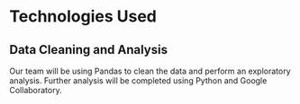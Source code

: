 # Technologies Used
## Data Cleaning and Analysis
Our team will be using Pandas to clean the data and perform an exploratory analysis. Further analysis will be completed using Python and Google Collaboratory.
